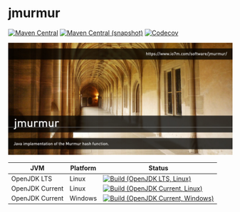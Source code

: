 jmurmur
===

[![Maven Central](https://img.shields.io/maven-central/v/com.io7m.jmurmur/com.io7m.jmurmur.svg?style=flat-square)](http://search.maven.org/#search%7Cga%7C1%7Cg%3A%22com.io7m.jmurmur%22)
[![Maven Central (snapshot)](https://img.shields.io/nexus/s/https/oss.sonatype.org/com.io7m.jmurmur/com.io7m.jmurmur.svg?style=flat-square)](https://oss.sonatype.org/content/repositories/snapshots/com/io7m/jmurmur/)
[![Codecov](https://img.shields.io/codecov/c/github/io7m/jmurmur.svg?style=flat-square)](https://codecov.io/gh/io7m/jmurmur)

![jmurmur](./src/site/resources/jmurmur.jpg?raw=true)

| JVM             | Platform | Status |
|-----------------|----------|--------|
| OpenJDK LTS     | Linux    | [![Build (OpenJDK LTS, Linux)](https://img.shields.io/github/workflow/status/io7m/jmurmur/main-openjdk_lts-linux)](https://github.com/io7m/jmurmur/actions?query=workflow%3Amain-openjdk_lts-linux) |
| OpenJDK Current | Linux    | [![Build (OpenJDK Current, Linux)](https://img.shields.io/github/workflow/status/io7m/jmurmur/main-openjdk_current-linux)](https://github.com/io7m/jmurmur/actions?query=workflow%3Amain-openjdk_current-linux)
| OpenJDK Current | Windows  | [![Build (OpenJDK Current, Windows)](https://img.shields.io/github/workflow/status/io7m/jmurmur/main-openjdk_current-windows)](https://github.com/io7m/jmurmur/actions?query=workflow%3Amain-openjdk_current-windows)

